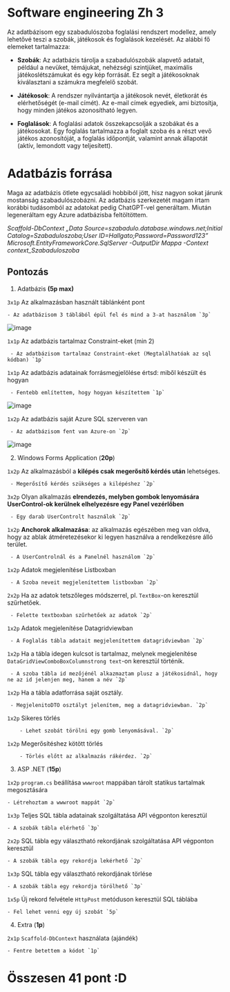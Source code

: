 ﻿# Software engineering Zh 3

Az adatbázisom egy szabadulószoba foglalási rendszert modellez, amely lehetővé teszi a szobák, játékosok és foglalások kezelését. Az alábbi fő elemeket tartalmazza:

-   **Szobák**: Az adatbázis tárolja a szabadulószobák alapvető adatait, például a nevüket, témájukat, nehézségi szintjüket, maximális játékoslétszámukat és egy kép forrását. Ez segít a játékosoknak kiválasztani a számukra megfelelő szobát.
    
-   **Játékosok**: A rendszer nyilvántartja a játékosok nevét, életkorát és elérhetőségét (e-mail címét). Az e-mail címek egyediek, ami biztosítja, hogy minden játékos azonosítható legyen.
    
-   **Foglalások**: A foglalási adatok összekapcsolják a szobákat és a játékosokat. Egy foglalás tartalmazza a foglalt szoba és a részt vevő játékos azonosítóját, a foglalás időpontját, valamint annak állapotát (aktív, lemondott vagy teljesített). 

# Adatbázis forrása

Maga az adatbázis ötlete egycsaládi hobbiból jött, hisz nagyon sokat járunk mostanság szabadulószobázni. Az adatbázis szerkezetét magam írtam korábbi tudásomból az adatokat pedig ChatGPT-vel generáltam. Miután legeneráltam egy Azure adatbázisba feltöltöttem.

*Scaffold-DbContext „Data Source=szabadulo.database.windows.net;Initial Catalog=Szabaduloszoba;User ID=Hallgato;Password=Password123” Microsoft.EntityFrameworkCore.SqlServer -OutputDir Mappa -Context context_Szabaduloszoba*

## Pontozás

 1. Adatbázis **(5p max)**

`3x1p` Az alkalmazásban használt táblánként pont
 
    - Az adatbázisom 3 táblából épül fel és mind a 3-at használom `3p`
    
![image](https://github.com/user-attachments/assets/41332ff7-9b5c-4592-90da-c3594d06c85a)

   
 `1x1p` Az adatbázis tartalmaz Constraint-eket (min 2)
	   
	 - Az adatbázisom tartalmaz Constraint-eket (Megtalálhatóak az sql kódban) `1p`

`1x1p` Az adatbázis adatainak forrásmegjelölése értsd: miből készült és hogyan
	   
	 - Fentebb említettem, hogy hogyan készítettem `1p`

  ![image](https://github.com/user-attachments/assets/e1e8145d-55d5-4923-b451-e423e1673b23)

	
`1x2p` Az adatbázis saját Azure SQL szerveren van
	   
	 - Az adatbázisom fent van Azure-on `2p`

  ![image](https://github.com/user-attachments/assets/1e4e7292-8d84-4073-af76-93c52f596eed)


 2. Windows Forms Application (**20p**)
 
`1x2p` Az alkalmazásból a **kilépés csak megerősítő kérdés után** lehetséges. 
		
	 - Megerősítő kérdés szükséges a kilépéshez `2p`
	 
`3x2p` Olyan alkalmazás **elrendezés, melyben gombok lenyomására UserControl-ok kerülnek elhelyezésre egy Panel vezérlőben**
		
	 - Egy darab UserControlt használok `2p`

`1x2p` **Anchorok alkalmazása**: az alkalmazás egészében meg van oldva, hogy az ablak átméretezésekor ki legyen használva a rendelkezésre álló terület.
		
	 - A UserControlnál és a Panelnél használom `2p`

`1x2p` Adatok  megjelenítése Listboxban
		
	 - A Szoba neveit megjelenítettem listboxban `2p`

`2x2p` Ha az adatok tetszőleges módszerrel, pl. `TextBox`-on keresztül szűrhetőek.
		
	 - Felette textboxban szűrhetőek az adatok `2p`

`1x2p` Adatok  megjelenítése Datagridviewban 
		
	 - A Foglalás tábla adatait megjelenítettem datagridviewban `2p`
	
 `1x2p` Ha a tábla idegen kulcsot is tartalmaz, melynek megjelenítése `DataGridViewComboBoxColumnstrong text`-on keresztül történik.
 
	 - A szoba tábla id mezőjénél alkazmaztam plusz a játékosidnál, hogy ne az id jelenjen meg, hanem a név `2p`

`1x2p` Ha a tábla adatforrása saját osztály.

	 - MegjelenitoDTO osztályt jelenítem, meg a datagridviewban. `2p`

`1x2p` Sikeres törlés
		
		- Lehet szobát törölni egy gomb lenyomásával. `2p`

`1x2p` Megerősítéshez kötött törlés

		- Törlés előtt az alkalmazás rákérdez. `2p`

3. ASP .NET (**15p**)

`1x2p`  `program.cs`  beállítása  `wwwroot`  mappában tárolt statikus tartalmak megosztására

	- Létrehoztam a wwwroot mappát `2p`
	
`1x3p`  Teljes SQL tábla adatainak szolgáltatása API végponton keresztül

	- A szobák tábla elérhető `3p`

`2x2p`  SQL tábla egy választható rekordjának szolgáltatása API végponton keresztül

	- A szobák tábla egy rekordja lekérhető `2p`
	
`1x3p`  SQL tábla egy választható rekordjának törlése

	- A szobák tábla egy rekordja törölhető `3p`

`1x5p`  Új rekord felvétele  `HttpPost`  metóduson keresztül SQL táblába

	- Fel lehet venni egy új szobát `5p`

4. Extra (**1p**)

`2x1p`  `Scaffold-DbContext`  használata (ajándék)

	- Fentre betettem a kódot `1p`


# Összesen 41 pont :D 
